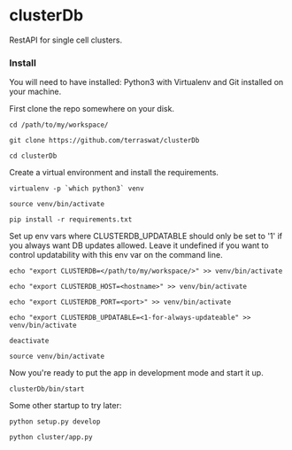# clusterDb
RestAPI for single cell clusters.

### Install

You will need to have installed:
    Python3 with Virtualenv and Git installed on your machine.

First clone the repo somewhere on your disk.

`cd /path/to/my/workspace/`

`git clone https://github.com/terraswat/clusterDb`

`cd clusterDb`


Create a virtual environment and install the requirements.

``virtualenv -p `which python3` venv``

`source venv/bin/activate`

`pip install -r requirements.txt`

Set up env vars where CLUSTERDB_UPDATABLE should only be set to '1' if you always want
DB updates allowed. Leave it undefined if you want to control updatability with this env var
on the command line.

`echo "export CLUSTERDB=</path/to/my/workspace/>" >> venv/bin/activate`

`echo "export CLUSTERDB_HOST=<hostname>" >> venv/bin/activate`

`echo "export CLUSTERDB_PORT=<port>" >> venv/bin/activate`

`echo "export CLUSTERDB_UPDATABLE=<1-for-always-updateable" >> venv/bin/activate`

`deactivate`
 
`source venv/bin/activate`


Now you're ready to put the app in development mode and start it up.

`clusterDb/bin/start`


Some other  startup to try later:

`python setup.py develop`

`python cluster/app.py`
